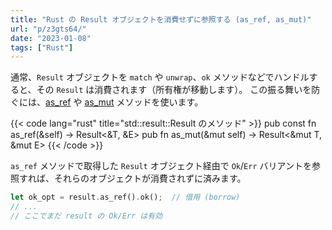 ```yaml
---
title: "Rust の Result オブジェクトを消費せずに参照する (as_ref, as_mut)"
url: "p/z3gts64/"
date: "2023-01-08"
tags: ["Rust"]
---
```


通常、`Result` オブジェクトを `match` や `unwrap`、`ok` メソッドなどでハンドルすると、その `Result` は消費されます（所有権が移動します）。
この振る舞いを防ぐには、[as_ref](https://doc.rust-lang.org/std/result/enum.Result.html#method.as_ref) や [as_mut](https://doc.rust-lang.org/std/result/enum.Result.html#method.as_mut) メソッドを使います。

{{< code lang="rust" title="std::result::Result のメソッド" >}}
pub const fn as_ref(&self) -> Result<&T, &E>
pub fn as_mut(&mut self) -> Result<&mut T, &mut E>
{{< /code >}}

`as_ref` メソッドで取得した `Result` オブジェクト経由で `Ok`/`Err` バリアントを参照すれば、それらのオブジェクトが消費されずに済みます。

```rust
let ok_opt = result.as_ref().ok();  // 借用 (borrow)
// ...
// ここでまだ result の Ok/Err は有効
```


